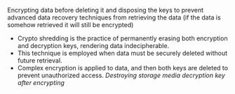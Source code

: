 Encrypting data before deleting it and disposing the keys to prevent advanced data recovery techniques from retrieving the data (if the data is somehow retrieved it will still be encrypted)
- Crypto shredding is the practice of permanently erasing both encryption and decryption keys, rendering data indecipherable. 
- This technique is employed when data must be securely deleted without future retrieval. 
- Complex encryption is applied to data, and then both keys are deleted to prevent unauthorized access.
*Destroying storage media decryption key after encrypting*